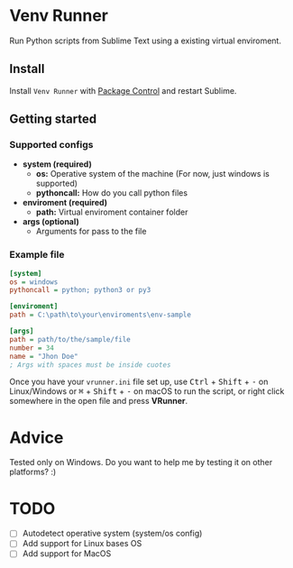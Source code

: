 # Venv Runner

Run Python scripts from Sublime Text using a existing virtual enviroment.


## Install

Install `Venv Runner` with [Package Control](https://packagecontrol.io) and restart Sublime.


## Getting started

### Supported configs

- **system (required)**
  - **os:** Operative system of the machine (For now, just windows is supported)
  - **pythoncall:** How do you call python files
- **enviroment (required)**
  - **path:** Virtual enviroment container folder
- **args (optional)**
  - Arguments for pass to the file

### Example file

```ini
[system]
os = windows
pythoncall = python; python3 or py3

[enviroment]
path = C:\path\to\your\enviroments\env-sample

[args]
path = path/to/the/sample/file
number = 34
name = "Jhon Doe"
; Args with spaces must be inside cuotes
```

Once you have your `vrunner.ini` file set up, use <kbd>Ctrl</kbd> + <kbd>Shift</kbd> + <kbd>-</kbd> on Linux/Windows or <kbd>⌘</kbd> + <kbd>Shift</kbd> + <kbd>-</kbd> on macOS to run the script, or right click somewhere in the open file and press **VRunner**.

# Advice

Tested only on Windows. Do you want to help me by testing it on other platforms? :)

# TODO

- [ ] Autodetect operative system (system/os config)
- [ ] Add support for Linux bases OS
- [ ] Add support for MacOS
